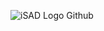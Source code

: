 ![iSAD Logo Github](https://github.com/sirx2713/Fizz-Buzz/assets/122817303/8771cc6d-b024-49ef-877a-f6c75fba1063)
